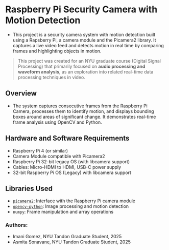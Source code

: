 # Raspberry Pi Security Camera with Motion Detection 
- This project is a security camera system with motion detection built using a Rapsberry Pi, a camera module and the Picamera2 library. It captures a live video feed and detects motion in real time by comparing frames and highlighting objects in motion. 

> This project was created for an NYU graduate course (Digital Signal Processing) that primarily focused on **audio processing and waveform analysis**, as an exploration into related real-time data processing techniques in video.

## Overview

- The system captures consecutive frames from the Raspberry Pi Camera, processes them to identify motion, and displays bounding boxes around areas of significant change. It demonstrates real-time frame analysis using OpenCV and Python.

## Hardware and Software Requirements
- Raspberry Pi 4 (or similar)
- Camera Module compatible with Picamera2
- Raspberry Pi 32-bit legacy OS (with libcamera support)
- Cables: Micro-HDMI to HDMI, USB-C power supply
- 32-bit Raspberry Pi OS (Legacy) with libcamera support

## Libraries Used

- [`picamera2`](https://github.com/raspberrypi/picamera2): Interface with the Raspberry Pi camera module
- [`opencv-python`](https://pypi.org/project/opencv-python/): Image processing and motion detection
- `numpy`: Frame manipulation and array operations

### Authors:
- Imani Gomez, NYU Tandon Graduate Student, 2025
- Asmita Sonavane, NYU Tandon Graduate Student, 2025
  
